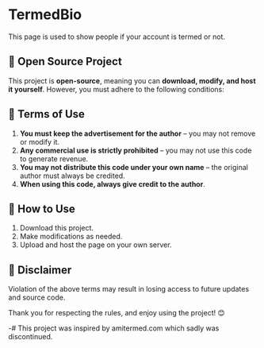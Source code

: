 # TermedBio

This page is used to show people if your account is termed or not.

## 🚀 Open Source Project
This project is **open-source**, meaning you can **download, modify, and host it yourself**. However, you must adhere to the following conditions:

## 📜 Terms of Use
1. **You must keep the advertisement for the author** – you may not remove or modify it.
2. **Any commercial use is strictly prohibited** – you may not use this code to generate revenue.
3. **You may not distribute this code under your own name** – the original author must always be credited.
4. **When using this code, always give credit to the author**.

## 🔧 How to Use
1. Download this project.
2. Make modifications as needed.
3. Upload and host the page on your own server.

## 📢 Disclaimer
Violation of the above terms may result in losing access to future updates and source code.

Thank you for respecting the rules, and enjoy using the project! 😊

-# This project was inspired by amitermed.com which sadly was discontinued. 
